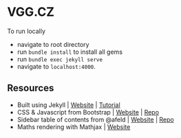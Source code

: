 # VGG.CZ

To run locally
- navigate to root directory
- run `bundle install` to install all gems
- run `bundle exec jekyll serve`
- navigate to `localhost:4000`.

## Resources
- Built using Jekyll | [Website][7] | [Tutorial][8]
- CSS & Javascript from Bootstrap | [Website][2] | [Repo][3]
- Sidebar table of contents from @afeld | [Website][4] | [Repo][5]
- Maths rendering with Mathjax | [Website][6]


[2]: https://getbootstrap.com "Bootstrap website"
[3]: https://github.com/twbs/bootstrap "Bootstrap Repo"
[4]: https://afeld.github.io/bootstrap-toc/ "Bootstrap TOC Website"
[5]: https://github.com/afeld/bootstrap-toc "Bootstrap TOC Repo"
[6]: https://www.mathjax.org/ "Mathjax site"
[7]: https://jekyllrb.com/ "Jekyll site"
[8]: https://vgg.cz/bootstrap-jekyll-guide "Jekyll x Bootstrap tutorial"
